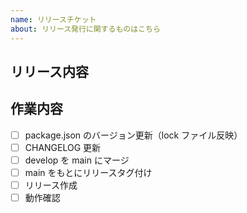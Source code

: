 ```yaml
---
name: リリースチケット
about: リリース発行に関するものはこちら
---
```


## リリース内容
<!-- Issue 番号をリストで一覧 -->

## 作業内容
- [ ] package.json のバージョン更新（lock ファイル反映）
- [ ] CHANGELOG 更新
- [ ] develop を main にマージ
- [ ] main をもとにリリースタグ付け
- [ ] リリース作成
- [ ] 動作確認
